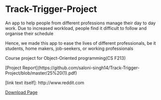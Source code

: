 # Track-Trigger-Project
<p>An app to help people from different professions manage their day to day work. Due to increased workload, people find it difficult to follow and organise their schedule</p>
<p>Hence, we made this app to ease the lives of different professionals, be it students, home makers, job-seekers, or working professionals</p>
 <p>Course project for Object-Oriented programming(CS F213) </p>
[Project Report](https://github.com/saloni-singh14/Track-Trigger-Project/blob/master/25%20(1).pdf)
<p>[link text itself]: http://www.reddit.com</p>
<a href="https://github.com/saloni-singh14/Track-Trigger-Project/blob/master/25%20(1).pdf" target="_top">Download Page</a>
